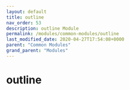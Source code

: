 ```yaml
---
layout: default
title: outline 
nav_order: 53
description: outline Module
permalink: /modules/common-modules/outline
last_modified_date: 2020-04-27T17:54:08+0000
parent: "Common Modules"
grand_parent: "Modules"
---
```


# outline